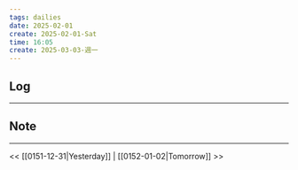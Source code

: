 ```yaml
---
tags: dailies  
date: 2025-02-01
create: 2025-02-01-Sat
time: 16:05
create: 2025-03-03-週一
---
```

## Log
---


## Note
---


<< [[0151-12-31|Yesterday]] | [[0152-01-02|Tomorrow]] >>